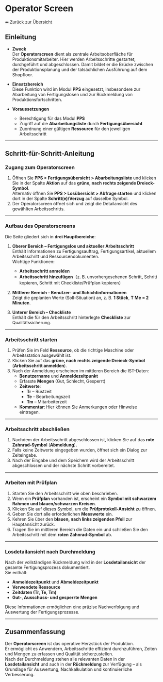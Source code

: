 # Operator Screen
[⬅ Zurück zur Übersicht](../index.md)
## Einleitung

- **Zweck**  
  Der **Operatorscreen** dient als zentrale Arbeitsoberfläche für Produktionsmitarbeiter. Hier werden Arbeitsschritte gestartet, durchgeführt und abgeschlossen. Damit bildet er die Brücke zwischen der Produktionsplanung und der tatsächlichen Ausführung auf dem Shopfloor.

- **Einsatzbereich**  
  Diese Funktion wird im Modul **PPS** eingesetzt, insbesondere zur Abarbeitung von Fertigungslosen und zur Rückmeldung von Produktionsfortschritten.

- **Voraussetzungen**  
  - Berechtigung für das Modul **PPS**
  - Zugriff auf die **Abarbeitungsliste** durch **Fertigungsübersicht** 
  - Zuordnung einer gültigen **Ressource** für den jeweiligen Arbeitsschritt  

---

## Schritt-für-Schritt-Anleitung

### Zugang zum Operatorscreen
1. Öffnen Sie **PPS > Fertigungsübersicht > Abarbeitungsliste** und klicken Sie in der Spalte **Aktion** auf das **grüne, nach rechts zeigende Dreieck-Symbol**.  
   Alternativ öffnen Sie **PPS > Losübersicht > Abfrage starten** und klicken dort in der Spalte **Schritt(e)/Verzug** auf dasselbe Symbol.  
2. Der Operatorscreen öffnet sich und zeigt die Detailansicht des gewählten Arbeitsschritts.  

---

### Aufbau des Operatorscreens
Die Seite gliedert sich in **drei Hauptbereiche**:

1. **Oberer Bereich – Fertigungslos und aktueller Arbeitsschritt**  
   Enthält Informationen zu Fertigungsauftrag, Fertigungsartikel, aktuellem Arbeitsschritt und Ressourcendokumenten.  
   Wichtige Funktionen:  
   - **Arbeitsschritt anmelden**  
   - **Arbeitsschritt hinzufügen**（z. B. unvorhergesehenen Schritt, Schritt kopieren, Schritt mit Checkliste/Prüfplan kopieren）

2. **Mittlerer Bereich – Benutzer- und Schichtinformationen**  
   Zeigt die geplanten Werte (Soll-Situation) an, z. B. **1 Stück**, **T Me = 2 Minuten**.  

3. **Unterer Bereich – Checkliste**  
   Enthält die für den Arbeitsschritt hinterlegte **Checkliste** zur Qualitätssicherung.

---

### Arbeitsschritt starten
1. Prüfen Sie im Feld **Ressource**, ob die richtige Maschine oder Arbeitsstation ausgewählt ist.  
2. Klicken Sie auf das **grüne, nach rechts zeigende Dreieck-Symbol** (**Arbeitsschritt anmelden**).  
3. Nach der Anmeldung erscheinen im mittleren Bereich die IST-Daten:  
   - **Benutzername** und **Anmeldezeitpunkt**  
   - Erfasste **Mengen** (Gut, Schlecht, Gesperrt)  
   - **Zeitwerte**:  
     - **Tr** – Rüstzeit  
     - **Te** – Bearbeitungszeit  
     - **Tm** – Mitarbeiterzeit  
   - **Kommentar**: Hier können Sie Anmerkungen oder Hinweise eintragen.  

---

### Arbeitsschritt abschließen
1. Nachdem der Arbeitsschritt abgeschlossen ist, klicken Sie auf das **rote Zahnrad-Symbol** (**Abmeldung**).  
2. Falls keine Zeitwerte eingegeben wurden, öffnet sich ein Dialog zur Zeiteingabe.  
3. Nach der Eingabe und dem Speichern wird der Arbeitsschritt abgeschlossen und der nächste Schritt vorbereitet.  

---

### Arbeiten mit Prüfplan
1. Starten Sie den Arbeitsschritt wie oben beschrieben.  
2. Wenn ein **Prüfplan** vorhanden ist, erscheint ein **Symbol mit schwarzem Rahmen und blauen/schwarzen Kreisen**.  
3. Klicken Sie auf dieses Symbol, um die **Prüfprotokoll-Ansicht** zu öffnen.  
4. Geben Sie dort alle erforderlichen **Messwerte** ein.  
5. Kehren Sie über den **blauen, nach links zeigenden Pfeil** zur Hauptansicht zurück.  
6. Tragen Sie im mittleren Bereich die Daten ein und schließen Sie den Arbeitsschritt mit dem **roten Zahnrad-Symbol** ab.  

---

### Losdetailansicht nach Durchmeldung
Nach der vollständigen Rückmeldung wird in der **Losdetailansicht** der gesamte Fertigungsprozess dokumentiert.  
Sie enthält:
- **Anmeldezeitpunkt** und **Abmeldezeitpunkt**  
- **Verwendete Ressource**  
- **Zeitdaten (Tr, Te, Tm)**  
- **Gut-, Ausschuss- und gesperrte Mengen**

Diese Informationen ermöglichen eine präzise Nachverfolgung und Auswertung der Fertigungsprozesse.  

---

## Zusammenfassung

Der **Operatorscreen** ist das operative Herzstück der Produktion.  
Er ermöglicht es Anwendern, Arbeitsschritte effizient durchzuführen, Zeiten und Mengen zu erfassen und Qualität sicherzustellen.  
Nach der Durchmeldung stehen alle relevanten Daten in der **Losdetailansicht** und auch in der **Rückmeldung** zur Verfügung – als Grundlage für Auswertung, Nachkalkulation und kontinuierliche Verbesserung.  